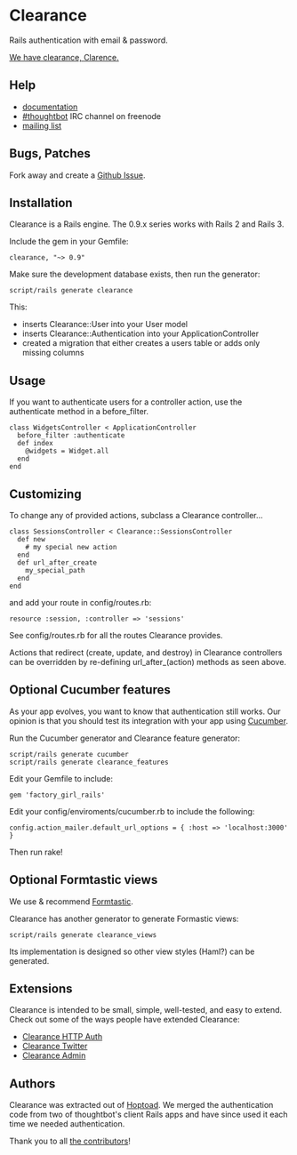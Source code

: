 Clearance
=========

Rails authentication with email & password.

[We have clearance, Clarence.](http://www.youtube.com/watch?v=fVq4_HhBK8Y)

Help
----

* [documentation](http://rdoc.info/projects/thoughtbot/clearance)
* [#thoughtbot](irc://irc.freenode.net/thoughtbot) IRC channel on freenode
* [mailing list](http://groups.google.com/group/thoughtbot-clearance)

Bugs, Patches
-------------

Fork away and create a [Github Issue](http://github.com/thoughtbot/clearance/issues).

Installation
------------

Clearance is a Rails engine. The 0.9.x series works with Rails 2 and Rails 3.

Include the gem in your Gemfile:

    clearance, "~> 0.9"

Make sure the development database exists, then run the generator:

    script/rails generate clearance

This:

* inserts Clearance::User into your User model
* inserts Clearance::Authentication into your ApplicationController
* created a migration that either creates a users table or adds only missing columns

Usage
-----

If you want to authenticate users for a controller action, use the authenticate
method in a before_filter.

    class WidgetsController < ApplicationController
      before_filter :authenticate
      def index
        @widgets = Widget.all
      end
    end

Customizing
-----------

To change any of provided actions, subclass a Clearance controller...

    class SessionsController < Clearance::SessionsController
      def new
        # my special new action
      end
      def url_after_create
        my_special_path
      end
    end

and add your route in config/routes.rb:

    resource :session, :controller => 'sessions'

See config/routes.rb for all the routes Clearance provides.

Actions that redirect (create, update, and destroy) in Clearance controllers
can be overridden by re-defining url_after_(action) methods as seen above.

Optional Cucumber features
--------------------------

As your app evolves, you want to know that authentication still works. Our
opinion is that you should test its integration with your app using
[Cucumber](http://cukes.info).

Run the Cucumber generator and Clearance feature generator:

    script/rails generate cucumber
    script/rails generate clearance_features

Edit your Gemfile to include:

    gem 'factory_girl_rails'

Edit your config/enviroments/cucumber.rb to include the following:

    config.action_mailer.default_url_options = { :host => 'localhost:3000' }

Then run rake!

Optional Formtastic views
-------------------------

We use & recommend [Formtastic](http://github.com/justinfrench/formtastic).

Clearance has another generator to generate Formastic views:

    script/rails generate clearance_views

Its implementation is designed so other view styles (Haml?) can be generated.

Extensions
----------

Clearance is intended to be small, simple, well-tested, and easy to extend.
Check out some of the ways people have extended Clearance:

* [Clearance HTTP Auth](https://github.com/karmi/clearance_http_auth)
* [Clearance Twitter](https://github.com/thoughtbot/clearance-twitter)
* [Clearance Admin](https://github.com/xenda/clearance-admin)

Authors
-------

Clearance was extracted out of [Hoptoad](http://hoptoadapp.com). We merged the
authentication code from two of thoughtbot's client Rails apps and have since
used it each time we needed authentication.

Thank you to all [the contributors](https://github.com/thoughtbot/clearance/contributors)!
